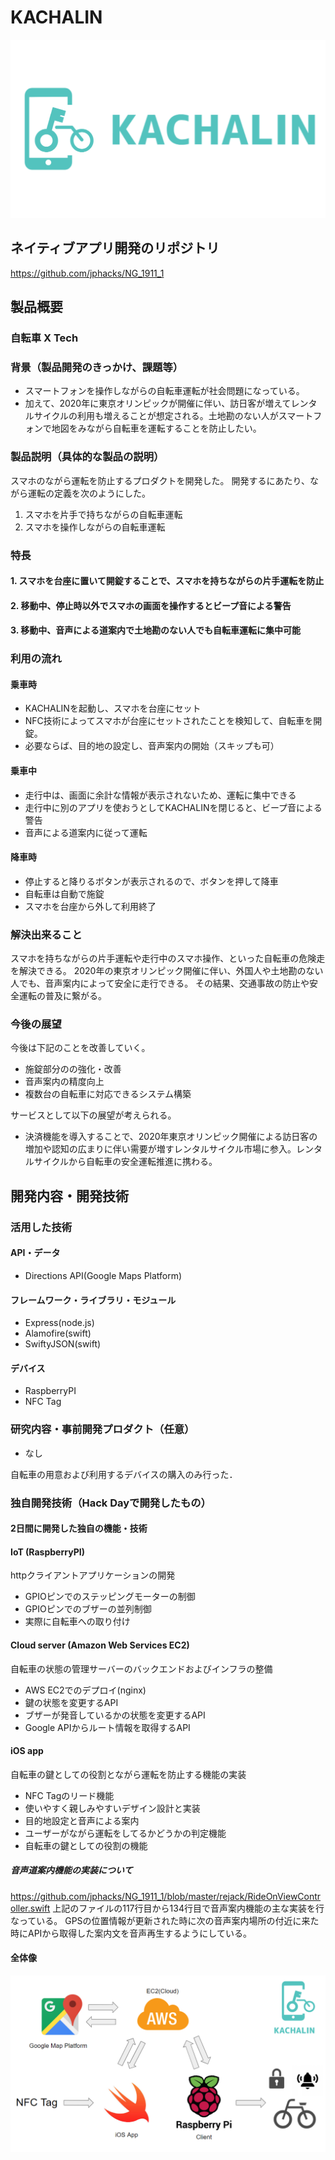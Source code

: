 # KACHALIN

[![KACAHLIN](kachalin_title.PNG)](https://youtu.be/yNi4q3eOvP0)

## ネイティブアプリ開発のリポジトリ
https://github.com/jphacks/NG_1911_1

## 製品概要
### 自転車 X Tech

### 背景（製品開発のきっかけ、課題等）
- スマートフォンを操作しながらの自転車運転が社会問題になっている。
- 加えて、2020年に東京オリンピックが開催に伴い、訪日客が増えてレンタルサイクルの利用も増えることが想定される。土地勘のない人がスマートフォンで地図をみながら自転車を運転することを防止したい。

### 製品説明（具体的な製品の説明）
スマホのながら運転を防止するプロダクトを開発した。
開発するにあたり、ながら運転の定義を次のようにした。
1. スマホを片手で持ちながらの自転車運転
2. スマホを操作しながらの自転車運転

### 特長

#### 1. スマホを台座に置いて開錠することで、スマホを持ちながらの片手運転を防止

#### 2. 移動中、停止時以外でスマホの画面を操作するとビープ音による警告

#### 3. 移動中、音声による道案内で土地勘のない人でも自転車運転に集中可能

### 利用の流れ

#### 乗車時
- KACHALINを起動し、スマホを台座にセット
- NFC技術によってスマホが台座にセットされたことを検知して、自転車を開錠。
- 必要ならば、目的地の設定し、音声案内の開始（スキップも可）

#### 乗車中
- 走行中は、画面に余計な情報が表示されないため、運転に集中できる
- 走行中に別のアプリを使おうとしてKACHALINを閉じると、ビープ音による警告
- 音声による道案内に従って運転

#### 降車時
- 停止すると降りるボタンが表示されるので、ボタンを押して降車
- 自転車は自動で施錠
- スマホを台座から外して利用終了

### 解決出来ること
スマホを持ちながらの片手運転や走行中のスマホ操作、といった自転車の危険走を解決できる。
2020年の東京オリンピック開催に伴い、外国人や土地勘のない人でも、音声案内によって安全に走行できる。
その結果、交通事故の防止や安全運転の普及に繋がる。

### 今後の展望
今後は下記のことを改善していく。
- 施錠部分のの強化・改善
- 音声案内の精度向上
- 複数台の自転車に対応できるシステム構築

サービスとして以下の展望が考えられる。
- 決済機能を導入することで、2020年東京オリンピック開催による訪日客の増加や認知の広まりに伴い需要が増すレンタルサイクル市場に参入。レンタルサイクルから自転車の安全運転推進に携わる。

## 開発内容・開発技術
### 活用した技術
#### API・データ
* Directions API(Google Maps Platform)

#### フレームワーク・ライブラリ・モジュール
* Express(node.js)
* Alamofire(swift)
* SwiftyJSON(swift)

#### デバイス
* RaspberryPI
* NFC Tag

### 研究内容・事前開発プロダクト（任意）
* なし

自転車の用意および利用するデバイスの購入のみ行った．

### 独自開発技術（Hack Dayで開発したもの）
#### 2日間に開発した独自の機能・技術

#### IoT (RaspberryPI)
httpクライアントアプリケーションの開発
* GPIOピンでのステッピングモーターの制御
* GPIOピンでのブザーの並列制御
* 実際に自転車への取り付け

#### Cloud server (Amazon Web Services EC2)
自転車の状態の管理サーバーのバックエンドおよびインフラの整備
* AWS EC2でのデプロイ(nginx)
* 鍵の状態を変更するAPI
* ブザーが発音しているかの状態を変更するAPI
* Google APIからルート情報を取得するAPI

#### iOS app
自転車の鍵としての役割とながら運転を防止する機能の実装
* NFC Tagのリード機能
* 使いやすく親しみやすいデザイン設計と実装
* 目的地設定と音声による案内
* ユーザーがながら運転をしてるかどうかの判定機能
* 自転車の鍵としての役割の機能

##### 音声道案内機能の実装について
https://github.com/jphacks/NG_1911_1/blob/master/rejack/RideOnViewController.swift
上記のファイルの117行目から134行目で音声案内機能の主な実装を行なっている。
GPSの位置情報が更新された時に次の音声案内場所の付近に来た時にAPIから取得した案内文を音声再生するようにしている。

#### 全体像
![zentai](sozai01.PNG)
